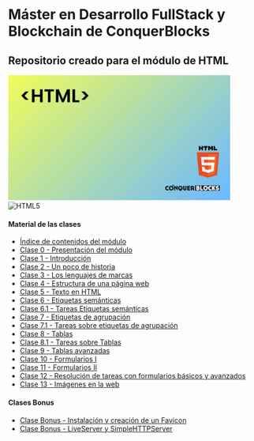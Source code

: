 <h1>Máster en Desarrollo FullStack y Blockchain de ConquerBlocks</h1>

<h2>Repositorio creado para el módulo de HTML</h2>

<img width="450px" src="00_indice_modulo/portada.jpg" alt="Portada del módulo de HTML" />


<img src="https://img.shields.io/badge/html5-%23E34F26.svg?style=for-the-badge&amp;logo=html5&amp;logoColor=white" alt="HTML5">

<h4>Material de las clases</h4>
<ul>
    <li><a target="_blank" href="https://github.com/bienvenidosaez/conquerblocks-html/blob/5bfa363b7bc8c9fd7b5dc35f54aa814d4d254dd4/00_indice_modulo/HTML%20-%20Contenidos.pdf">Índice de contenidos del módulo</a></li>
    <li><a target="_blank" href="https://github.com/bienvenidosaez/conquerblocks-html/blob/5bfa363b7bc8c9fd7b5dc35f54aa814d4d254dd4/01_clases/Clase%2001%20-%20Introducci%C3%B3n/HTML%20Clase%2001%20-%20Introducci%C3%B3n%20-%20Diapositivas.pdf">Clase 0 - Presentación del módulo</a></li>
    <li><a target="_blank" href="./01_clases/Clase 01 - Introducción/HTML Clase 01 - Introducción - Diapositivas.pdf">Clase 1 - Introducción</a></li>
    <li><a target="_blank" href="https://github.com/bienvenidosaez/conquerblocks-html/blob/5bfa363b7bc8c9fd7b5dc35f54aa814d4d254dd4/01_clases/Clase%2002%20-%20Un%20poco%20de%20historia/HTML%20Clase%2002%20-%20Un%20poco%20de%20historia%20-%20Diapositivas.pdf">Clase 2 - Un poco de historia</a></li>
    <li><a target="_blank" href="https://github.com/bienvenidosaez/conquerblocks-html/blob/5bfa363b7bc8c9fd7b5dc35f54aa814d4d254dd4/01_clases/Clase%2003%20-%20Los%20lenguajes%20de%20marcas/HTML%20Clase%2003%20-%20Los%20lenguajes%20de%20marcas%20-%20Diapositivas.pdf">Clase 3 - Los lenguajes de marcas</a></li>
    <li><a target="_blank" href="https://github.com/bienvenidosaez/conquerblocks-html/blob/main/01_clases/Clase%2004%20-%20Estructura%20de%20una%20p%C3%A1gina%20web/HTML%20-%20Clase%2004%20-%20Estructura%20de%20una%20p%C3%A1gina%20web%20-%20Diapositivas.pdf">Clase 4 - Estructura de una página web</a></li>
    <li><a target="_blank" href="https://github.com/bienvenidosaez/conquerblocks-html/blob/main/01_clases/Clase%2005%20-%20Texto%20en%20HTML/HTML%20-%20Clase%2005%20-%20Texto%20en%20HTML%20-%20Diapositivas.pdf">Clase 5 - Texto en HTML</a></li>
    <li><a target="_blank" href="https://github.com/bienvenidosaez/conquerblocks-html/blob/main/01_clases/Clase%2006%20-%20Etiquetas%20sem%C3%A1nticas%20y%20su%20importancia/HTML%20-%20Clase%2006%20-%20Diapositivas.pdf">Clase 6 - Etiquetas semánticas</a></li>
    <li><a target="_blank" href="https://github.com/bienvenidosaez/conquerblocks-html/blob/main/01_clases/Clase%2006%20-%20Etiquetas%20sem%C3%A1nticas%20y%20su%20importancia/HTML%20-%20Clase%2006%20-%20Tareas.pdf">Clase 6.1 - Tareas Etiquetas semánticas</a></li>
    <li><a target="_blank" href="https://github.com/bienvenidosaez/conquerblocks-html/blob/main/01_clases/Clase%2007%20-%20Etiquetas%20de%20agrupaci%C3%B3n/HTML%20-%20Clase%2007%20-%20Etiquetas%20de%20agrupaci%C3%B3n%20-%20Diapositivas.pdf">Clase 7 - Etiquetas de agrupación</a></li>
    <li><a target="_blank" href="https://github.com/bienvenidosaez/conquerblocks-html/blob/main/01_clases/Clase%2007%20-%20Etiquetas%20de%20agrupaci%C3%B3n/HTML%20-%20Clase%2007%20-%20Etiquetas%20de%20agrupaci%C3%B3n%20-%20Tareas.pdf">Clase 7.1 - Tareas sobre etiquetas de agrupación</a></li>
    <li><a target="_blank" href="https://github.com/bienvenidosaez/conquerblocks-html/blob/main/01_clases/Clase%2008%20-%20Tablas/HTML%20Clase%2008%20-%20Tablas%201%20(Diapositivas).pdf">Clase 8 - Tablas</a></li>
    <li><a target="_blank" href="https://github.com/bienvenidosaez/conquerblocks-html/blob/main/01_clases/Clase%2008%20-%20Tablas/HTML%20Clase%2008%20-%20Tablas%201%20(Tareas).pdf">Clase 8.1 - Tareas sobre Tablas</a></li>
    <li><a target="_blank" href="https://github.com/bienvenidosaez/conquerblocks-html/blob/main/01_clases/Clase%2009%20-%20Tablas%20avanzadas/HTML%20Clase%2009%20-%20Tablas%20Avanzadas.pdf">Clase 9 - Tablas avanzadas</a></li>
    <li><a target="_blank" href="https://github.com/bienvenidosaez/conquerblocks-html/blob/main/01_clases/Clase%2010%20-%20Formularios%20I/HTML%20Clase%2010%20-%20Formularios%20I%20(Diapositivas).pdf">Clase 10 - Formularios I</a></li>
    <li><a target="_blank" href="https://github.com/bienvenidosaez/conquerblocks-html/blob/main/01_clases/Clase%2011%20-%20Formularios%20II/HTML%20Clase%2011%20-%20Formularios%20II%20(Diapositivas).pdf">Clase 11 - Formularios II</a></li>
    <li><a target="_blank" href="https://github.com/bienvenidosaez/conquerblocks-html/blob/main/01_clases/Clase%2012%20-%20Tareas%20con%20formularios/HTML%20Clase%2012%20-%20Tareas%20sobre%20formularios%20(Dispositivas).pdf">Clase 12 - Resolución de tareas con formularios básicos y avanzados</a></li>
    <li><a target="_blank" href="https://github.com/bienvenidosaez/conquerblocks-html/blob/main/01_clases/Clase%2013%20-%20Imagenes%20en%20la%20web/HTML%20Clase%2013%20-%20Im%C3%A1genes%20en%20la%20web.pdf">Clase 13 - Imágenes en la web</a></li>

</ul>

<h4>Clases Bonus</h4>
<ul>
    <li><a target="_blank" href="https://github.com/bienvenidosaez/conquerblocks-html/blob/main/01_clases/Clase%20Bonus%20-%20Instalaci%C3%B3n%20y%20creaci%C3%B3n%20de%20un%20Favicon/Clase%20Bonus%20-%20Creaci%C3%B3n%20e%20instalaci%C3%B3n%20de%20un%20Favicon%20(Diapositivas).pdf">Clase Bonus - Instalación y creación de un Favicon</a></li>
    <li><a target="_blank" href="https://github.com/bienvenidosaez/conquerblocks-html/blob/main/01_clases/Clase%20Bonus%20-%20LiveServer%20y%20SimpleHTTPServer/Clase%20Bonus%20-%20LiveServer%20y%20SimpleHTTPServer%20-%20Diapositivas.pdf">Clase Bonus - LiveServer y SimpleHTTPServer</a></li>
</ul>
